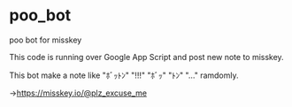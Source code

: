# poo_bot
poo bot for misskey


This code is running over Google App Script and post new note to misskey.

This bot make a note like "ﾎﾞｯﾄﾝ" "!!!" "ﾎﾞｯ" "ﾄﾝ" "…" ramdomly.

→https://misskey.io/@plz_excuse_me
